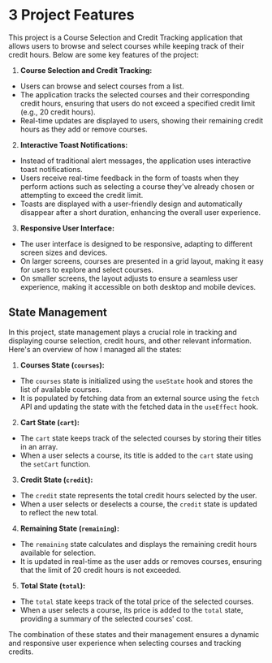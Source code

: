 # 3 Project Features

This project is a Course Selection and Credit Tracking application that allows users to browse and select courses while keeping track of their credit hours. Below are some key features of the project:

1. **Course Selection and Credit Tracking:**

- Users can browse and select courses from a list.
- The application tracks the selected courses and their corresponding credit hours, ensuring that users do not exceed a specified credit limit (e.g., 20 credit hours).
- Real-time updates are displayed to users, showing their remaining credit hours as they add or remove courses.

2. **Interactive Toast Notifications:**

- Instead of traditional alert messages, the application uses interactive toast notifications.
- Users receive real-time feedback in the form of toasts when they perform actions such as selecting a course they've already chosen or attempting to exceed the credit limit.
- Toasts are displayed with a user-friendly design and automatically disappear after a short duration, enhancing the overall user experience.

3. **Responsive User Interface:**

- The user interface is designed to be responsive, adapting to different screen sizes and devices.
- On larger screens, courses are presented in a grid layout, making it easy for users to explore and select courses.
- On smaller screens, the layout adjusts to ensure a seamless user experience, making it accessible on both desktop and mobile devices.

## State Management

In this project, state management plays a crucial role in tracking and displaying course selection, credit hours, and other relevant information. Here's an overview of how I managed all the states:

1. **Courses State (`courses`):**

- The `courses` state is initialized using the `useState` hook and stores the list of available courses.
- It is populated by fetching data from an external source using the `fetch` API and updating the state with the fetched data in the `useEffect` hook.

2. **Cart State (`cart`):**

- The `cart` state keeps track of the selected courses by storing their titles in an array.
- When a user selects a course, its title is added to the `cart` state using the `setCart` function.

3. **Credit State (`credit`):**

- The `credit` state represents the total credit hours selected by the user.
- When a user selects or deselects a course, the `credit` state is updated to reflect the new total.

4. **Remaining State (`remaining`):**

- The `remaining` state calculates and displays the remaining credit hours available for selection.
- It is updated in real-time as the user adds or removes courses, ensuring that the limit of 20 credit hours is not exceeded.

5. **Total State (`total`):**

- The `total` state keeps track of the total price of the selected courses.
- When a user selects a course, its price is added to the `total` state, providing a summary of the selected courses' cost.

The combination of these states and their management ensures a dynamic and responsive user experience when selecting courses and tracking credits.

